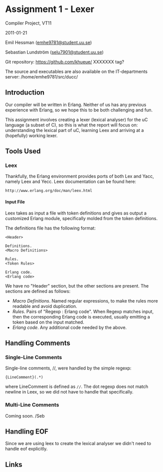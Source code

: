 # Assignment 1 - Lexer

Compiler Project, VT11

2011-01-21

Emil Hessman (emhe9781@student.uu.se)

Sebastian Lundström (selu7901@student.uu.se)

Git repository: https://github.com/khueue/ XXXXXXX tag?

The source and executables are also available on the IT-departments server: /home/emhe9781/src/ducc/ 

## Introduction

Our compiler will be written in Erlang. Neither of us has any previous
experience with Erlang, so we hope this to be both challenging and fun.

This assignment involves creating a lexer (lexical analyser) for the uC
language (a subset of C), so this is what the report will focus on:
understanding the lexical part of uC, learning Leex and arriving at a
(hopefully) working lexer.

## Tools Used

### Leex

Thankfully, the Erlang environment provides ports of both Lex and Yacc, namely
Leex and Yecc. Leex documentation can be found here:

    http://www.erlang.org/doc/man/leex.html

#### Input File

Leex takes as input a file with token definitions and gives as output a
customized Erlang module, specifically molded from the token definitions.

The definitions file has the following format:

    <Header>

    Definitions.
    <Macro Definitions>

    Rules.
    <Token Rules>

    Erlang code.
    <Erlang code>

We have no "Header" section, but the other sections are present. The sections
are defined as follows:

 * _Macro Definitions_. Named regular expressions, to make the rules more
   readable and avoid duplication.
 * _Rules_. Pairs of "Regexp : Erlang code". When Regexp matches input, then
   the corresponding Erlang code is executed, usually emitting a token based
   on the input matched.
 * _Erlang code_. Any additional code needed by the above.

## Handling Comments

### Single-Line Comments

Single-line comments, //, were handled by the simple regexp:

    {LineComment}(.*)

where LineComment is defined as `//`. The dot regexp does not match newline in
Leex, so we did not have to handle that specifically.

### Multi-Line Comments 

Coming soon. /Seb

## Handling EOF

Since we are using leex to create the lexical analyser we didn't need to 
handle eof explicitly. 

## Links


